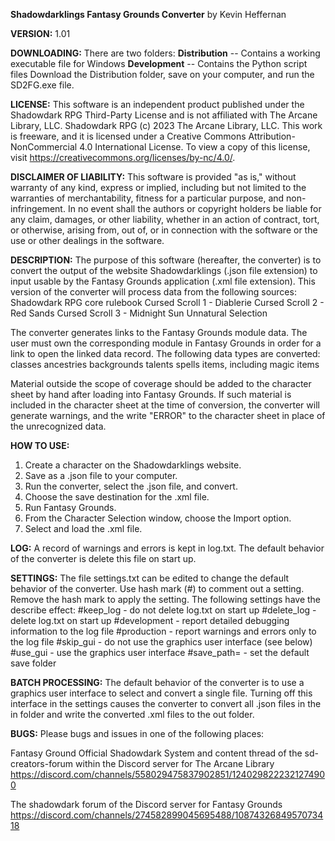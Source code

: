 **Shadowdarklings Fantasy Grounds Converter**
by Kevin Heffernan

**VERSION:**
1.01

**DOWNLOADING:**
There are two folders:
**Distribution** -- Contains a working executable file for Windows
**Development** -- Contains the Python script files
Download the Distribution folder, save on your computer, and run the SD2FG.exe file.

**LICENSE:**
This software is an independent product published under the Shadowdark RPG Third-Party License and is not affiliated with
The Arcane Library, LLC. Shadowdark RPG (c) 2023 The Arcane Library, LLC.
This work is freeware, and it is licensed under a Creative Commons Attribution-NonCommercial 4.0 International License.
To view a copy of this license, visit https://creativecommons.org/licenses/by-nc/4.0/.

**DISCLAIMER OF LIABILITY:**
This software is provided "as is," without warranty of any kind, express or implied, including but not limited to the warranties of merchantability, fitness for a particular purpose, and non-infringement. In no event shall the authors or copyright holders be liable for any claim, damages, or other liability, whether in an action of contract, tort, or otherwise, arising from, out of, or in connection with the software or the use or other dealings in the software.

**DESCRIPTION:**
The purpose of this software (hereafter, the converter) is to convert the output of the website Shadowdarklings (.json file extension) to input usable by the Fantasy Grounds application (.xml file extension). This version of the converter will process data from the following sources:
Shadowdark RPG core rulebook
Cursed Scroll 1 - Diablerie
Cursed Scroll 2 - Red Sands
Cursed Scroll 3 - Midnight Sun
Unnatural Selection

The converter generates links to the Fantasy Grounds module data. The user must own the corresponding module in Fantasy Grounds in order for a link to open the linked data record.
The following data types are converted:
classes
ancestries
backgrounds
talents
spells
items, including magic items

Material outside the scope of coverage should be added to the character sheet by hand after loading into Fantasy Grounds. If such material is included in the character sheet at the time of conversion, the converter will generate warnings, and the write "ERROR" to the character sheet in place of the unrecognized data.

**HOW TO USE:**
1. Create a character on the Shadowdarklings website.
2. Save as a .json file to your computer.
3. Run the converter, select the .json file, and convert.
4. Choose the save destination for the .xml file.
5. Run Fantasy Grounds.
6. From the Character Selection window, choose the Import option.
7. Select and load the .xml file.

**LOG:**
A record of warnings and errors is kept in log.txt. The default behavior of the converter is delete this file on start up.

**SETTINGS:**
The file settings.txt can be edited to change the default behavior of the converter. Use hash mark (#) to comment out a setting. Remove the hash mark to apply the setting. The following settings have the describe effect:
#keep_log - do not delete log.txt on start up
#delete_log  - delete log.txt on start up
#development - report detailed debugging information to the log file
#production - report warnings and errors only to the log file
#skip_gui - do not use the graphics user interface (see below)
#use_gui - use the graphics user interface
#save_path= - set the default save folder

**BATCH PROCESSING:**
The default behavior of the converter is to use a graphics user interface to select and convert a single file. Turning off this interface in the settings causes the converter to convert all .json files in the in folder and write the converted .xml files to the out folder.

**BUGS:**
Please bugs and issues in one of the following places:

Fantasy Ground Official Shadowdark System and content thread of the sd-creators-forum within the Discord server for The Arcane Library
https://discord.com/channels/558029475837902851/1240298222321274900

The shadowdark forum of the Discord server for Fantasy Grounds
https://discord.com/channels/274582899045695488/1087432684957073418
